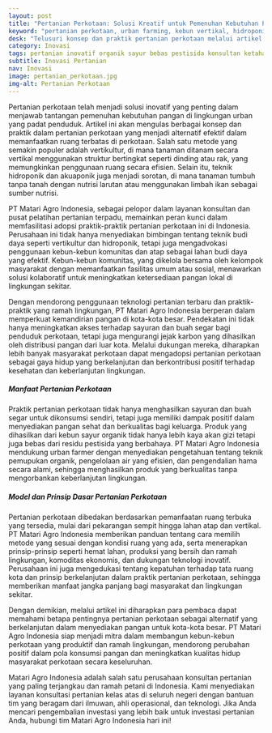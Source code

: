 ```yaml
---
layout: post
title: "Pertanian Perkotaan: Solusi Kreatif untuk Pemenuhan Kebutuhan Pangan di Lingkungan Urban"
keyword: "pertanian perkotaan, urban farming, kebun vertikal, hidroponik, akuaponik, pertanian berkelanjutan, PT Matari Agro Indonesia, konsultan pertanian, pelatihan pertanian terpadu"
desk: "Telusuri konsep dan praktik pertanian perkotaan melalui artikel ini, yang mencakup penggunaan ruang terbatas untuk budidaya sayuran dan buah segar di kota"
category: Inovasi
tags: pertanian inovatif organik sayur bebas pestisida konsultan ketahanan pangan
subtitle: Inovasi Pertanian
nav: Inovasi
image: pertanian_perkotaan.jpg
img-alt: Pertanian Perkotaan
---
```


Pertanian perkotaan telah menjadi solusi inovatif yang penting dalam menjawab tantangan pemenuhan kebutuhan pangan di lingkungan urban yang padat penduduk. Artikel ini akan mengulas berbagai konsep dan praktik dalam pertanian perkotaan yang menjadi alternatif efektif dalam memanfaatkan ruang terbatas di perkotaan. Salah satu metode yang semakin populer adalah vertikultur, di mana tanaman ditanam secara vertikal menggunakan struktur bertingkat seperti dinding atau rak, yang memungkinkan penggunaan ruang secara efisien. Selain itu, teknik hidroponik dan akuaponik juga menjadi sorotan, di mana tanaman tumbuh tanpa tanah dengan nutrisi larutan atau menggunakan limbah ikan sebagai sumber nutrisi.

PT Matari Agro Indonesia, sebagai pelopor dalam layanan konsultan dan pusat pelatihan pertanian terpadu, memainkan peran kunci dalam memfasilitasi adopsi praktik-praktik pertanian perkotaan ini di Indonesia. Perusahaan ini tidak hanya menyediakan bimbingan tentang teknik budi daya seperti vertikultur dan hidroponik, tetapi juga mengadvokasi penggunaan kebun-kebun komunitas dan atap sebagai lahan budi daya yang efektif. Kebun-kebun komunitas, yang dikelola bersama oleh kelompok masyarakat dengan memanfaatkan fasilitas umum atau sosial, menawarkan solusi kolaboratif untuk meningkatkan ketersediaan pangan lokal di lingkungan sekitar.

Dengan mendorong penggunaan teknologi pertanian terbaru dan praktik-praktik yang ramah lingkungan, PT Matari Agro Indonesia berperan dalam memperkuat kemandirian pangan di kota-kota besar. Pendekatan ini tidak hanya meningkatkan akses terhadap sayuran dan buah segar bagi penduduk perkotaan, tetapi juga mengurangi jejak karbon yang dihasilkan oleh distribusi pangan dari luar kota. Melalui dukungan mereka, diharapkan lebih banyak masyarakat perkotaan dapat mengadopsi pertanian perkotaan sebagai gaya hidup yang berkelanjutan dan berkontribusi positif terhadap kesehatan dan keberlanjutan lingkungan.

##### Manfaat Pertanian Perkotaan
Praktik pertanian perkotaan tidak hanya menghasilkan sayuran dan buah segar untuk dikonsumsi sendiri, tetapi juga memiliki dampak positif dalam menyediakan pangan sehat dan berkualitas bagi keluarga. Produk yang dihasilkan dari kebun sayur organik tidak hanya lebih kaya akan gizi tetapi juga bebas dari residu pestisida yang berbahaya. PT Matari Agro Indonesia mendukung urban farmer dengan menyediakan pengetahuan tentang teknik pemupukan organik, pengelolaan air yang efisien, dan pengendalian hama secara alami, sehingga menghasilkan produk yang berkualitas tanpa mengorbankan keberlanjutan lingkungan.

##### Model dan Prinsip Dasar Pertanian Perkotaan
Pertanian perkotaan dibedakan berdasarkan pemanfaatan ruang terbuka yang tersedia, mulai dari pekarangan sempit hingga lahan atap dan vertikal. PT Matari Agro Indonesia memberikan panduan tentang cara memilih metode yang sesuai dengan kondisi ruang yang ada, serta menerapkan prinsip-prinsip seperti hemat lahan, produksi yang bersih dan ramah lingkungan, komoditas ekonomis, dan dukungan teknologi inovatif. Perusahaan ini juga mengedukasi tentang kepatuhan terhadap tata ruang kota dan prinsip berkelanjutan dalam praktik pertanian perkotaan, sehingga memberikan manfaat jangka panjang bagi masyarakat dan lingkungan sekitar.

Dengan demikian, melalui artikel ini diharapkan para pembaca dapat memahami betapa pentingnya pertanian perkotaan sebagai alternatif yang berkelanjutan dalam menyediakan pangan untuk kota-kota besar. PT Matari Agro Indonesia siap menjadi mitra dalam membangun kebun-kebun perkotaan yang produktif dan ramah lingkungan, mendorong perubahan positif dalam pola konsumsi pangan dan meningkatkan kualitas hidup masyarakat perkotaan secara keseluruhan.

Matari Agro Indonesia adalah salah satu perusahaan konsultan pertanian yang paling terjangkau dan ramah petani di Indonesia. Kami menyediakan layanan konsultasi pertanian kelas atas di seluruh negeri dengan bantuan tim yang beragam dari ilmuwan, ahli operasional, dan teknologi. Jika Anda mencari pengembalian investasi yang lebih baik untuk investasi pertanian Anda, hubungi tim Matari Agro Indonesia hari ini!

